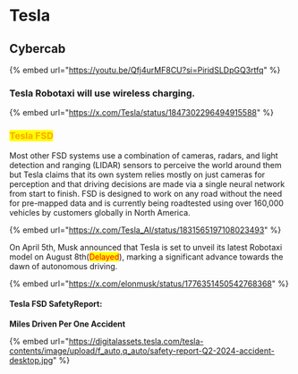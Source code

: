 # Tesla

## Cybercab

{% embed url="https://youtu.be/Qfj4urMF8CU?si=PiridSLDpGQ3rtfq" %}

### Tesla Robotaxi will use wireless charging.

{% embed url="https://x.com/Tesla/status/1847302296494915588" %}

### <mark style="color:orange;">Tesla FSD</mark>

Most other FSD systems use a combination of cameras, radars, and light detection and ranging (LIDAR) sensors to perceive the world around them but Tesla claims that its own system relies mostly on just cameras for perception and that driving decisions are made via a single neural network from start to finish. FSD is designed to work on any road without the need for pre-mapped data and is currently being roadtested using over 160,000 vehicles by customers globally in North America.

{% embed url="https://x.com/Tesla_AI/status/1831565197108023493" %}

On April 5th, Musk announced that Tesla is set to unveil its latest Robotaxi model on August 8th(<mark style="color:red;">Delayed</mark>), marking a significant advance towards the dawn of autonomous driving.

{% embed url="https://x.com/elonmusk/status/1776351450542768368" %}

#### Tesla FSD SafetyReport:

**Miles Driven Per One Accident**

{% embed url="https://digitalassets.tesla.com/tesla-contents/image/upload/f_auto,q_auto/safety-report-Q2-2024-accident-desktop.jpg" %}





